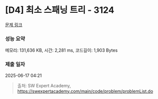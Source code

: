 # [D4] 최소 스패닝 트리 - 3124 

[문제 링크](https://swexpertacademy.com/main/code/problem/problemDetail.do?contestProbId=AV_mSnmKUckDFAWb) 

### 성능 요약

메모리: 131,636 KB, 시간: 2,281 ms, 코드길이: 1,903 Bytes

### 제출 일자

2025-06-17 04:21



> 출처: SW Expert Academy, https://swexpertacademy.com/main/code/problem/problemList.do